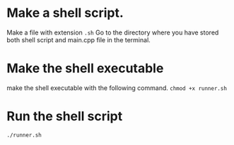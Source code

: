 # Make a shell script. 
Make a file with extension `.sh`
Go to the directory where you have stored both shell script and main.cpp file in the terminal. 

# Make the shell executable
make the shell executable with the following command. 
`chmod +x runner.sh`

# Run the shell script
`./runner.sh`
